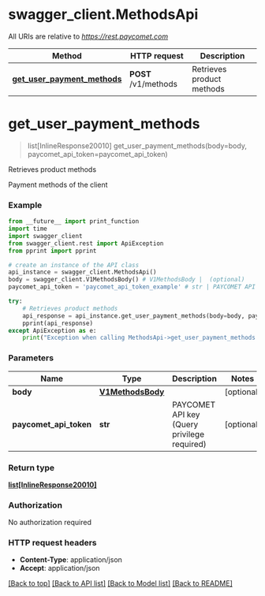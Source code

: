 # swagger_client.MethodsApi

All URIs are relative to *https://rest.paycomet.com*

Method | HTTP request | Description
------------- | ------------- | -------------
[**get_user_payment_methods**](MethodsApi.md#get_user_payment_methods) | **POST** /v1/methods | Retrieves product methods

# **get_user_payment_methods**
> list[InlineResponse20010] get_user_payment_methods(body=body, paycomet_api_token=paycomet_api_token)

Retrieves product methods

Payment methods of the client

### Example
```python
from __future__ import print_function
import time
import swagger_client
from swagger_client.rest import ApiException
from pprint import pprint

# create an instance of the API class
api_instance = swagger_client.MethodsApi()
body = swagger_client.V1MethodsBody() # V1MethodsBody |  (optional)
paycomet_api_token = 'paycomet_api_token_example' # str | PAYCOMET API key (Query privilege required) (optional)

try:
    # Retrieves product methods
    api_response = api_instance.get_user_payment_methods(body=body, paycomet_api_token=paycomet_api_token)
    pprint(api_response)
except ApiException as e:
    print("Exception when calling MethodsApi->get_user_payment_methods: %s\n" % e)
```

### Parameters

Name | Type | Description  | Notes
------------- | ------------- | ------------- | -------------
 **body** | [**V1MethodsBody**](V1MethodsBody.md)|  | [optional] 
 **paycomet_api_token** | **str**| PAYCOMET API key (Query privilege required) | [optional] 

### Return type

[**list[InlineResponse20010]**](InlineResponse20010.md)

### Authorization

No authorization required

### HTTP request headers

 - **Content-Type**: application/json
 - **Accept**: application/json

[[Back to top]](#) [[Back to API list]](../README.md#documentation-for-api-endpoints) [[Back to Model list]](../README.md#documentation-for-models) [[Back to README]](../README.md)

